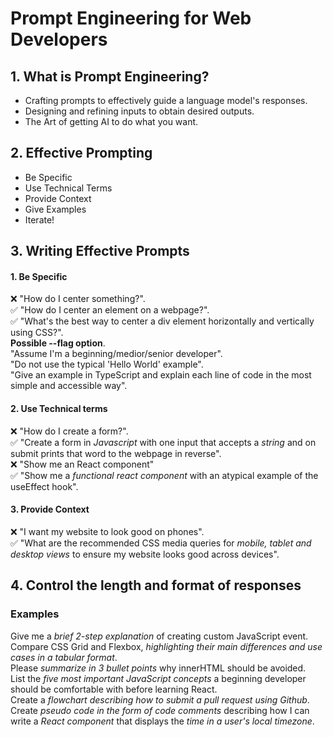 # Prompt Engineering for Web Developers

## 1. What is Prompt Engineering?

- Crafting prompts to effectively guide a language model's responses.
- Designing and refining inputs to obtain desired outputs.
- The Art of getting AI to do what you want.

## 2. Effective Prompting

- Be Specific
- Use Technical Terms
- Provide Context
- Give Examples
- Iterate!

## 3. Writing Effective Prompts

#### 1. Be Specific
   :x: "How do I center something?".<br>
   :white_check_mark: "How do I center an element on a webpage?".<br>
   :white_check_mark: "What's the best way to center a div element horizontally and vertically using CSS?".<br>
       **Possible --flag option**.<br>
   "Assume I'm a beginning/medior/senior developer".<br>
   "Do not use the typical 'Hello World' example".<br>
   "Give an example in TypeScript and explain each line of code in the most simple and accessible way".<br>

#### 2. Use Technical terms
   :x: "How do I create a form?".<br>
   :white_check_mark: "Create a form in *Javascript* with one input that accepts a *string* and on submit prints that word to the webpage in reverse".   <br>
   :x: "Show me an React component"<br>
   :white_check_mark: "Show me a *functional react component* with an atypical example of the useEffect hook".<br>

#### 3. Provide Context
   :x: "I want my website to look good on phones".<br>
   :white_check_mark: "What are the recommended CSS media queries for *mobile, tablet and desktop views* to ensure my website looks good across    devices".<br>

## 4. Control the length and format of responses

### Examples
   Give me a *brief 2-step explanation* of creating custom JavaScript event.<br>
   Compare CSS Grid and Flexbox, *highlighting their main differences and use cases in a tabular format*.<br>
   Please *summarize in 3 bullet points* why innerHTML should be avoided.<br>
   List the *five most important JavaScript concepts* a beginning developer should be comfortable with before learning React.<br>
   Create a *flowchart describing how to submit a pull request using Github*.<br>
   Create *pseudo code in the form of code comments* describing how I can write a *React component* that displays the *time in a user's local   timezone*.<br>